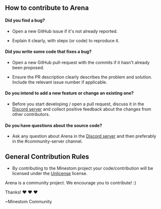 ## How to contribute to Arena
#### **Did you find a bug?**
* Open a new GitHub issue if it's not already reported.

* Explain it clearly, with steps (or code) to reproduce it.

#### **Did you write some code that fixes a bug?**
* Open a new GitHub pull-request with the commits if it hasn't already been proposed.

* Ensure the PR description clearly describes the problem and solution. Include the relevant issue number if applicable.

#### **Do you intend to add a new feature or change an existing one?**
* Before you start developing / open a pull request, discuss it in the [Discord server](https://discord.gg/Hbuf4msMVF) and collect positive feedback about the changes from other contributors.

#### **Do you have questions about the source code?**
* Ask any question about Arena in the [Discord server](https://discord.gg/Hbuf4msMVF) and then preferably in the #community-server channel.

## General Contribution Rules
* By contributing to the Minestom project your code/contribution will be licensed under the [Unlicense](../LICENSE) license.

Arena is a community project. We encourage you to contribute! :)

Thanks! :heart: :heart: :heart:

~Minestom Community